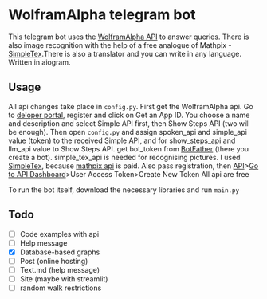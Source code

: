 # WolframAlpha telegram bot
This telegram bot uses the [WolframAlpha API](https://products.wolframalpha.com/api/faqs) to answer queries. There is also image recognition with the help of a free analogue of Mathpix - [SimpleTex](https://www.simpletex.net/).There is also a translator and you can write in any language. Written in aiogram.
## Usage
All api changes take place in `config.py`. First get the WolframAlpha api. Go to [deloper portal](https://developer.wolframalpha.com/access), register and click on Get an App ID. You choose a name and description and select Simple API first, then Show Steps API (two will be enough). Then open `config.py` and assign spoken_api and simple_api value (token) to the received Simple API, and for show_steps_api and llm_api value to Show Steps API.
get bot_token from [BotFather](https://t.me/BotFather) (there you create a bot).
simple_tex_api is needed for recognising pictures. I used [SimpleTex](https://www.simpletex.net/), because [mathpix api](https://docs.mathpix.com/#introduction) is paid. Also pass registration, then [API](https://www.simpletex.net/api)>[Go to API Dashboard](https://simpletex.net/user/center?menu=oapi)>User Access Token>Create New Token
All api are free

To run the bot itself, download the necessary libraries and run `main.py`

## Todo
- [ ] Code examples with api
- [ ] Help message
- [x] Database-based graphs
- [ ] Post (online hosting)
- [ ] Text.md (help message)
- [ ] Site (maybe with streamlit)
- [ ] random walk restrictions
